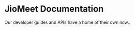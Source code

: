 # JioMeet Documentation

Our developer guides and APIs have a home of their own now..
<!--stackedit_data:
eyJoaXN0b3J5IjpbNDM2MTcwMjAyXX0=
-->